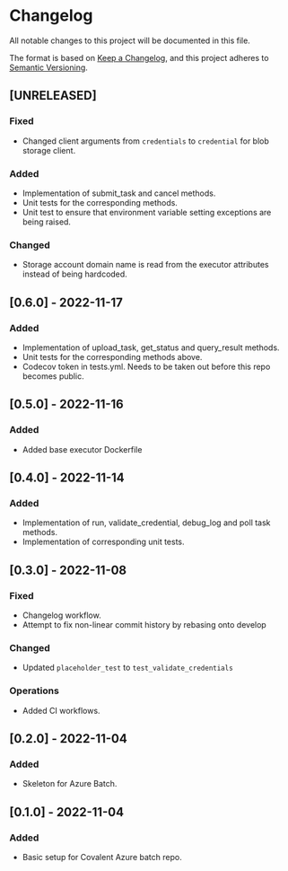 # Changelog

All notable changes to this project will be documented in this file.

The format is based on [Keep a Changelog](https://keepachangelog.com/en/1.0.0/),
and this project adheres to [Semantic Versioning](https://semver.org/spec/v2.0.0.html).

## [UNRELEASED]

### Fixed 

- Changed client arguments from `credentials` to `credential` for blob storage client.

### Added 

- Implementation of submit_task and cancel methods.
- Unit tests for the corresponding methods.
- Unit test to ensure that environment variable setting exceptions are being raised.

### Changed
- Storage account domain name is read from the executor attributes instead of being hardcoded.

## [0.6.0] - 2022-11-17

### Added 

- Implementation of upload_task, get_status and query_result methods.
- Unit tests for the corresponding methods above.
- Codecov token in tests.yml. Needs to be taken out before this repo becomes public. 

## [0.5.0] - 2022-11-16

### Added

- Added base executor Dockerfile 

## [0.4.0] - 2022-11-14

### Added

- Implementation of run, validate_credential, debug_log and poll task methods.
- Implementation of corresponding unit tests.

## [0.3.0] - 2022-11-08

### Fixed

- Changelog workflow.
- Attempt to fix non-linear commit history by rebasing onto develop

### Changed

- Updated `placeholder_test` to `test_validate_credentials`

### Operations

- Added CI workflows.

## [0.2.0] - 2022-11-04

### Added

- Skeleton for Azure Batch.

## [0.1.0] - 2022-11-04

### Added

- Basic setup for Covalent Azure batch repo.


